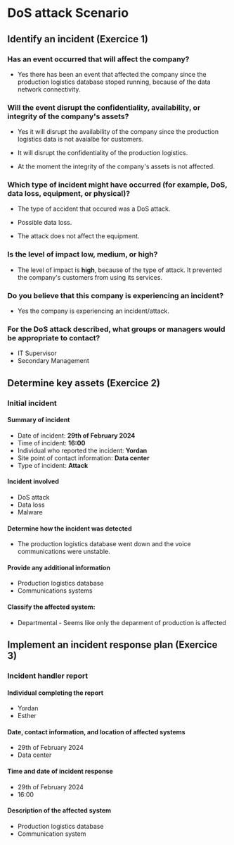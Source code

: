 # DoS attack Scenario

## Identify an incident (Exercice 1)

### Has an event occurred that will affect the company?

- Yes there has been an event that affected the company since the production logistics database stoped running, because of the data network connectivity.

### Will the event disrupt the confidentiality, availability, or integrity of the company's assets?

- Yes it will disrupt the availability of the company since the production logistics data is not avaialbe for customers.

- It will disrupt the confidentiality of the production logistics.

- At the moment the integrity of the company's assets is not affected.

### Which type of incident might have occurred (for example, DoS, data loss, equipment, or physical)?

- The type of accident that occured was a DoS attack.

- Possible data loss.

- The attack does not affect the equipment.

### Is the level of impact low, medium, or high?

- The level of impact is **high**, because of the type of attack. It prevented the company's customers from using its services.

### Do you believe that this company is experiencing an incident?

- Yes the company is experiencing an incident/attack.

### For the DoS attack described, what groups or managers would be appropriate to contact?

- IT Supervisor
- Secondary Management

## Determine key assets (Exercice 2)

### Initial incident

#### Summary of incident

- Date of incident: **29th of February 2024**
- Time of incident: **16:00**
- Individual who reported the incident: **Yordan**
- Site point of contact information: **Data center**
- Type of incident: **Attack**

#### Incident involved

- DoS attack
- Data loss
- Malware

#### Determine how the incident was detected

- The production logistics database went down and the voice communications were unstable.

#### Provide any additional information

- Production logistics database
- Communications systems

#### Classify the affected system:

- Departmental - Seems like only the deparment of production is affected

## Implement an incident response plan (Exercice 3)

### Incident handler report

#### Individual completing the report

- Yordan
- Esther

#### Date, contact information, and location of affected systems

- 29th of February 2024
- Data center

#### Time and date of incident response

- 29th of February 2024
- 16:00

#### Description of the affected system

- Production logistics database
- Communication system
